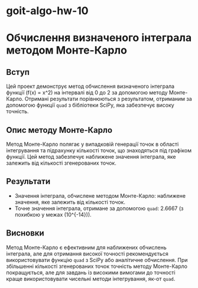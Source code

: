 # goit-algo-hw-10

# Обчислення визначеного інтеграла методом Монте-Карло

## Вступ

Цей проект демонструє метод обчислення визначеного інтеграла функції \(f(x) = x^2\) на інтервалі від 0 до 2 за допомогою методу Монте-Карло. Отримані результати порівнюються з результатом, отриманим за допомогою функції `quad` з бібліотеки SciPy, яка забезпечує високу точність.

## Опис методу Монте-Карло

Метод Монте-Карло полягає у випадковій генерації точок в області інтегрування та підрахунку кількості точок, що знаходяться під графіком функції. Цей метод забезпечує наближене значення інтеграла, яке залежить від кількості згенерованих точок.

## Результати

- Значення інтеграла, обчислене методом Монте-Карло: наближене значення, яке залежить від кількості точок.
- Точне значення інтеграла, отримане за допомогою `quad`: 2.6667 (з похибкою у межах \(10^{-14}\)).

## Висновки

Метод Монте-Карло є ефективним для наближених обчислень інтеграла, але для отримання високої точності рекомендується використовувати функцію `quad` з SciPy або аналітичне обчислення. При збільшенні кількості згенерованих точок точність методу Монте-Карло покращується, але для завдань із високими вимогами до точності краще використовувати чисельні методи інтегрування, як-от `quad`.
